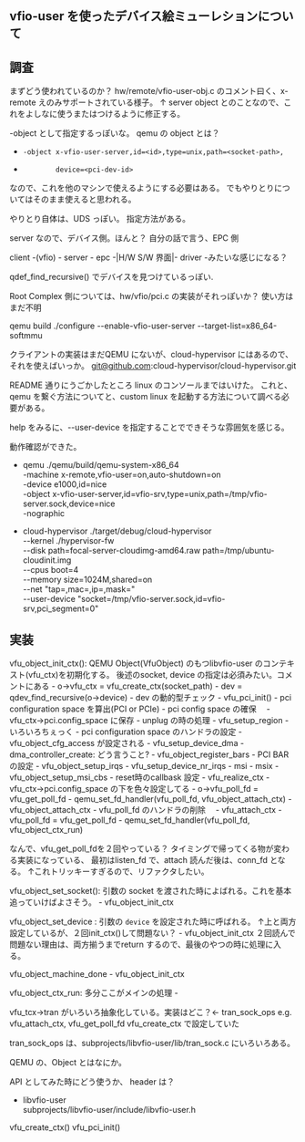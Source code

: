 vfio-user を使ったデバイス絵ミューレションについて
---

## 調査

まずどう使われているのか？
hw/remote/vfio-user-obj.c のコメント曰く、x-remote えのみサポートされている様子。
↑ server object  とのことなので、これをよしなに使うまたはつけるように修正する。　

-object として指定するっぽいな。
qemu の object とは？

 *     -object x-vfio-user-server,id=<id>,type=unix,path=<socket-path>,
 *             device=<pci-dev-id>

なので、これを他のマシンで使えるようにする必要はある。
でもやりとりについてはそのまま使えると思われる。

やりとり自体は、UDS っぽい。 指定方法がある。

server なので、デバイス側。ほんと？
自分の話で言う、EPC 側


client -(vfio) - server - epc -|H/W S/W 界面|- driver -みたいな感じになる？


qdef_find_recursive() でデバイスを見つけているっぽい.


Root Complex 側については、hw/vfio/pci.c の実装がそれっぽいか？
使い方はまだ不明

qemu build
./configure --enable-vfio-user-server --target-list=x86_64-softmmu

クライアントの実装はまだQEMU にないが、cloud-hypervisor にはあるので、それを使えばいっか。
git@github.com:cloud-hypervisor/cloud-hypervisor.git

README 通りにうごかしたところ linux のコンソールまではいけた。
これと、qemu を繋ぐ方法についてと、custom linux を起動する方法について調べる必要がある。

help をみるに、--user-device を指定することでできそうな雰囲気を感じる。


動作確認ができた。


- qemu
./qemu/build/qemu-system-x86_64 \
                -machine x-remote,vfio-user=on,auto-shutdown=on \
                -device e1000,id=nice \
                -object x-vfio-user-server,id=vfio-srv,type=unix,path=/tmp/vfio-server.sock,device=nice \
                -nographic

- cloud-hypervisor
 ./target/debug/cloud-hypervisor \
        --kernel ./hypervisor-fw \
        --disk path=focal-server-cloudimg-amd64.raw path=/tmp/ubuntu-cloudinit.img \
        --cpus boot=4 \
        --memory size=1024M,shared=on \
        --net "tap=,mac=,ip=,mask=" \
        --user-device "socket=/tmp/vfio-server.sock,id=vfio-srv,pci_segment=0"

## 実装

vfu_object_init_ctx(): QEMU Object(VfuObject) のもつlibvfio-user のコンテキスト(vfu_ctx)を初期化する。
後述のsocket, device の指定は必須みたい。コメントにある
    - o->vfu_ctx = vfu_create_ctx(socket_path)
    - dev = qdev_find_recursive(o->device)
    - dev の動的型チェック
    - vfu_pci_init()
        - pci configuration space を算出(PCI or PCIe)
        - pci config space の確保　
        - vfu_ctx->pci.config_space に保存
    - unplug の時の処理
    - vfu_setup_region
        - いろいろちぇっく
        - pci configuration space のハンドラの設定
            - vfu_object_cfg_access が設定される
    - vfu_setup_device_dma
        - dma_controller_create: どう言うこと?
    - vfu_object_register_bars
        - PCI BAR の設定
    - vfu_object_setup_irqs
        - vfu_setup_device_nr_irqs
        - msi
        - msix
        - vfu_object_setup_msi_cbs
    - reset時のcallbask 設定
    - vfu_realize_ctx
        - vfu_ctx->pci.config_space の下を色々設定してる
    - o->vfu_poll_fd = vfu_get_poll_fd
    - qemu_set_fd_handler(vfu_poll_fd, vfu_object_attach_ctx)
        - vfu_object_attach_ctx
            - vfu_poll_fd のハンドラの削除　
            - vfu_attach_ctx
            - vfu_poll_fd = vfu_get_poll_fd
            - qemu_set_fd_handler(vfu_poll_fd, vfu_object_ctx_run)

なんで、vfu_get_poll_fdを２回やっている？
タイミングで帰ってくる物が変わる実装になっている、
最初はlisten_fd で、attach 読んだ後は、conn_fd となる。
↑これトリッキーすぎるので、リファクタしたい。

vfu_object_set_socket(): 引数の socket を渡された時によばれる。これを基本追っていけばよさそう。
    - vfu_object_init_ctx

vfu_object_set_device : 引数の `device` を設定された時に呼ばれる。 ↑上と両方設定しているが、２回init_ctx()して問題ない？
    - vfu_object_init_ctx
２回読んで問題ない理由は、両方揃うまでreturn するので、最後のやつの時に処理に入る。

vfu_object_machine_done
    - vfu_object_init_ctx

vfu_object_ctx_run: 多分ここがメインの処理
    - 

vfu_tcx->tran がいろいろ抽象化している。実装はどこ？← tran_sock_ops
e.g. vfu_attach_ctx, vfu_get_poll_fd
vfu_create_ctx で設定していた
    

tran_sock_ops は、subprojects/libvfio-user/lib/tran_sock.c にいろいろある。

QEMU の、Object とはなにか。


API としてみた時にどう使うか、
header は？

- libvfio-user <br>
subprojects/libvfio-user/include/libvfio-user.h

vfu_create_ctx()
vfu_pci_init()
